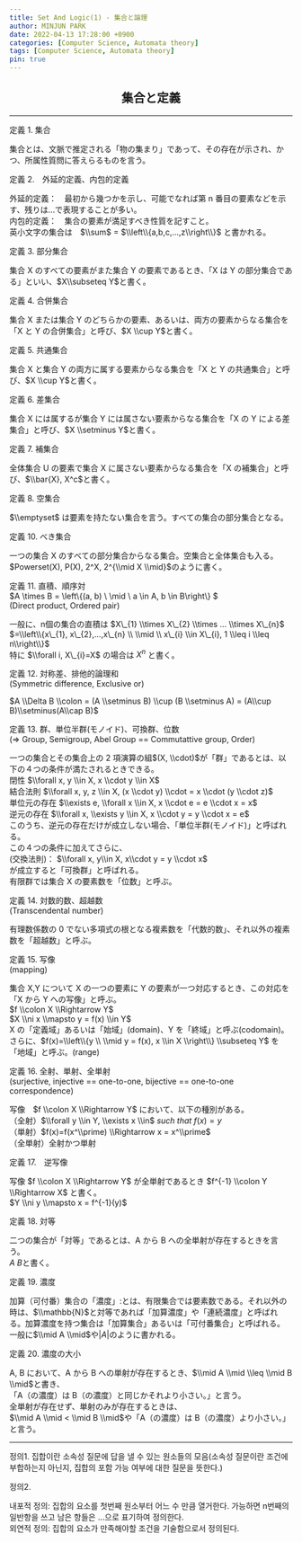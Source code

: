 ```yaml
---
title: Set And Logic(1) - 集合と論理
author: MINJUN PARK
date: 2022-04-13 17:28:00 +0900
categories: [Computer Science, Automata theory]
tags: [Computer Science, Automata theory]
pin: true
---
```


## <center> 集合と定義 </center>

---

定義 1. 集合  

集合とは、文脈で推定される「物の集まり」であって、その存在が示され、かつ、所属性質問に答えらるものを言う。

定義 2.　外延的定義、内包的定義  

外延的定義：　最初から幾つかを示し、可能でなれば第 n 番目の要素などを示す、残りは...で表現することが多い。  
内包的定義：　集合の要素が満足すべき性質を記すこと。  
英小文字の集合は　$\\sum$ = $\\left\\{a,b,c,...,z\\right\\}$ と書かれる。

定義 3. 部分集合  

 集合 X のすべての要素がまた集合 Y の要素であるとき、「X は Y の部分集合である」といい、$X\\subseteq Y$と書く。

定義 4. 合併集合  

集合 X または集合 Y のどちらかの要素、あるいは、両方の要素からなる集合を「X と Y の合併集合」と呼び、$X \\cup Y$と書く。

定義 5. 共通集合  

集合 X と集合 Y の両方に属する要素からなる集合を「X と Y の共通集合」と呼び、$X \\cup Y$と書く。

定義 6. 差集合  

集合 X には属するが集合 Y には属さない要素からなる集合を「X の Y による差集合」と呼び、$X \\setminus Y$と書く。

定義 7. 補集合  

全体集合 U の要素で集合 X に属さない要素からなる集合を「X の補集合」と呼び、$\\bar{X}, X^c$と書く。

定義 8. 空集合  

$\\emptyset$ は要素を持たない集合を言う。すべての集合の部分集合となる。

定義 10. べき集合  

一つの集合 X のすべての部分集合からなる集合。空集合と全体集合も入る。  
$Powerset(X), P(X), 2^X, 2^{\\mid X \\mid}$のように書く。

定義 11. 直積、順序対  
$A \\times B = \\left\\{(a, b) \\ \\mid \\ a \\in A, b \\in B\\right\\} $  
(Direct product, Ordered pair)

一般に、n個の集合の直積は $X\_{1} \\times X\_{2} \\times ... \\times X\_{n}$ $=\\left\\{x\_{1}, x\_{2},...,x\_{n} \\ \\mid \\ x\_{i} \\in X\_{i}, 1 \\leq i \\leq n\\right\\}$  
特に $\\forall i, X\_{i}=X$ の場合は $X^n$ と書く。

定義 12. 対称差、排他的論理和  
(Symmetric difference, Exclusive or)  

$A \\Delta B \\colon = (A \\setminus B) \\cup (B \\setminus A) = (A\\cup B)\\setminus(A\\cap B)$

定義 13. 群、単位半群(モノイド)、可換群、位数   
(=> Group, Semigroup, Abel Group == Commutattive group, Order)  

一つの集合とその集合上の 2 項演算の組$(X, \\cdot)$が「群」であるとは、以下の４つの条件が満たされるときできる。  
閉性 $\\forall x, y \\in X, x \\cdot y \\in X$  
結合法則 $\\forall x, y, z \\in X, (x \\cdot y) \\cdot = x \\cdot (y \\cdot z)$  
単位元の存在 $\\exists e, \\forall x \\in X, x \\cdot e = e \\cdot x = x$  
逆元の存在 $\\forall x, \\exists y \\in X, x \\cdot y = y \\cdot x = e$  
このうち、逆元の存在だけが成立しない場合、「単位半群(モノイド)」と呼ばれる。  
この４つの条件に加えてさらに、  
(交換法則)： $\\forall x, y\\in X, x\\cdot y = y \\cdot x$  
が成立すると「可換群」と呼ばれる。  
有限群では集合 X の要素数を「位数」と呼ぶ。

定義 14. 対数的数、超越数  
(Transcendental number)  

有理数係数の 0 でない多項式の根となる複素数を「代数的数」、それ以外の複素数を「超越数」と呼ぶ。

定義 15. 写像  
(mapping)  

集合 X,Y について X の一つの要素に Y の要素が一つ対応するとき、この対応を「X から Y への写像」と呼ぶ。  
$f \\colon X \\Rightarrow Y$  
$X \\ni x \\mapsto y = f(x) \\in Y$  
X の「定義域」あるいは「始域」(domain)、Y を「終域」と呼ぶ(codomain)。さらに、$f(x)=\\left\\{y \\ \\mid y = f(x), x \\in X \\right\\} \\subseteq Y$ を「地域」と呼ぶ。(range)

定義 16. 全射、単射、全単射  
(surjective, injective == one-to-one, bijective == one-to-one correspondence)  

写像　$f \\colon X \\Rightarrow Y$ において、以下の種別がある。  
（全射）$\\forall y \\in Y, \\exists x \\in$ $such$ $that$ $f(x) = y$  
（単射）$f(x)=f(x^\\prime) \\Rightarrow x = x^\\prime$  
（全単射）全射かつ単射

定義 17.　逆写像  

写像 $f \\colon X \\Rightarrow Y$ が全単射であるとき $f^{-1} \\colon Y \\Rightarrow X$ と書く。  
$Y \\ni y \\mapsto x = f^{-1}(y)$

定義 18. 対等  

二つの集合が「対等」であるとは、A から B への全単射が存在するときを言う。  
$A~B$と書く。

定義 19. 濃度  

加算（可付番）集合の「濃度」:とは、有限集合では要素数である。それ以外の時は、$\\mathbb{N}$と対等であれば「加算濃度」や「連続濃度」と呼ばれる。加算濃度を持つ集合は「加算集合」あるいは「可付番集合」と呼ばれる。  
一般に$\\mid A \\mid$や$|A|$のように書かれる。

定義 20. 濃度の大小  

A, B において、A から B への単射が存在するとき、$\\mid A \\mid \\leq \\mid B \\mid$と書き、  
「A（の濃度）は B（の濃度）と同じかそれより小さい。」と言う。  
全単射が存在せず、単射のみが存在するときは、  
$\\mid A \\mid < \\mid B \\mid$や「A（の濃度）は B（の濃度）より小さい。」と言う。

---

정의1. 집합이란 소속성 질문에 답을 낼 수 있는 원소들의 모음(소속성 질문이란 조건에 부합하는지 아닌지, 집합의 포함 가능 여부에 대한 질문을 뜻한다.)

정의2.

내포적 정의: 집합의 요소를 첫번째 원소부터 어느 수 만큼 열거한다. 가능하면 n번째의 일반항을 쓰고 남은 항들은 ...으로 표기하여 정의한다.  
외연적 정의: 집합의 요소가 만족해야할 조건을 기술함으로서 정의된다.  
